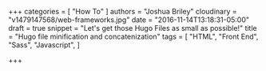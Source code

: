 +++
categories = [
  "How To"
]
authors = "Joshua Briley"
cloudinary = "v1479147568/web-frameworks.jpg"
date = "2016-11-14T13:18:31-05:00"
draft = true
snippet = "Let's get those Hugo Files as small as possible!"
title = "Hugo file minification and concatenization"
tags = [
  "HTML",
  "Front End",
  "Sass",
  "Javascript",
]

+++
